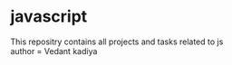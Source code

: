 # javascript
This repositry contains all projects and tasks related to js 
<br>
author = Vedant kadiya 
